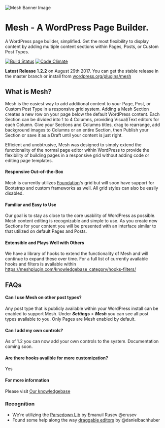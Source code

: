 ![Mesh Banner Image](https://meshplugin.com/wp-content/uploads/2017/08/banner-1544x500.png)
# Mesh - A WordPress Page Builder.

A WordPress page builder, simplified. Get the most flexibility to display content by adding multiple content sections within Pages, Posts, or Custom Post Types.

[![Build Status](https://travis-ci.org/linchpin/mesh.svg?branch=master)](https://travis-ci.org/linchpin/mesh) [![Code Climate](https://codeclimate.com/github/linchpin/mesh/badges/gpa.svg)](https://codeclimate.com/github/linchpin/mesh)

**Latest Release 1.2.2** on August 29th 2017. You can get the stable release in the master branch or install from [wordpress.org/plugins/mesh](https://wordpress.org/plugins/mesh)

## What is Mesh?

Mesh is the easiest way to add additional content to your Page, Post, or Custom Post Type in a responsive grid system. Adding a Mesh Section creates a new row on your page below the default WordPress content. Each Section can be divided into 1 to 4 Columns, providing Visual/Text editors for each Column. Give your Sections and Columns titles, drag to rearrange, add background images to Columns or an entire Section, then Publish your Section or save it as a Draft until your content is just right.

Efficient and unobtrusive, Mesh was designed to simply extend the functionality of the normal page editor within WordPress to provide the flexibility of building pages in a responsive grid without adding code or editing page templates.

#### Responsive Out-of-the-Box

Mesh is currently utilizes [Foundation](http://foundation.zurb.com)'s grid but will soon have support for Bootstrap and custom frameworks as well. All grid styles can also be easily disabled.

#### Familiar and Easy to Use

Our goal is to stay as close to the core usability of WordPress as possible. Mesh content editing is recognizable and simple to use. As you create new Sections for your content you will be presented with an interface similar to that utilized on default Pages and Posts.

#### Extensible and Plays Well with Others

We have a library of hooks to extend the functionality of Mesh and will continue to expand these over time. For a full list of currently available hooks and filters is available within https://meshplugin.com/knowledgebase_category/hooks-filters/

## FAQs

#### Can I use Mesh on other post types?
Any post type that is publicly available within your WordPress install can be enabled to support Mesh. Under _**Settings**_ > _**Mesh**_ you can see all post types available to you. Only Pages are Mesh enabled by default.

#### Can I add my own controls?
As of 1.2 you can now add your own controls to the system. Documentation coming soon.

#### Are there hooks availble for more customization?
Yes

#### For more information
Please visit [Our knowledgebase](https://meshplugin.com/knowledgebase/)

### Recognition

* We're utilizing the [Parsedown Lib](https://github.com/erusev/parsedown) by Emanuil Rusev @erusev
* Found some help along the way [draggable editors](https://github.com/alleyinteractive/wordpress-fieldmanager/blob/master/js/richtext.js#L58-L95) by @danielbachhuber
